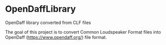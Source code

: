 # OpenDaffLibrary
OpenDaff library converted from CLF files

The goal of this project is to convert Common Loudspeaker Format files into OpenDaff (https://www.opendaff.org/) file format.
